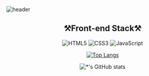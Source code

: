 ![header](https://capsule-render.vercel.app/api?type=waving&color=E3826C&height=250&section=header&text=Hello%20👋&fontSize=90&animation=fadeIn&fontAlignY=38&desc=%20&descAlignY=62&descAlign=62)

<div align=center>
  <h2 align="center">⚒Front-end Stack⚒</h2> 

![HTML5](https://img.shields.io/badge/html5-%23E34F26.svg?style=for-the-badge&logo=html5&logoColor=white)
![CSS3](https://img.shields.io/badge/css3-%231572B6.svg?style=for-the-badge&logo=css3&logoColor=white)
![JavaScript](https://img.shields.io/badge/javascript-%23323330.svg?style=for-the-badge&logo=javascript&logoColor=%23F7DF1E)

[![Top Langs](https://github-readme-stats.vercel.app/api/top-langs/?username=nyr6139&layout=compact)](https://github.com/nyr6139/github-readme-stats)

![*'s GitHub stats](https://github-readme-stats.vercel.app/api?username=nyr6139&show_icons=true&theme=dracula)
